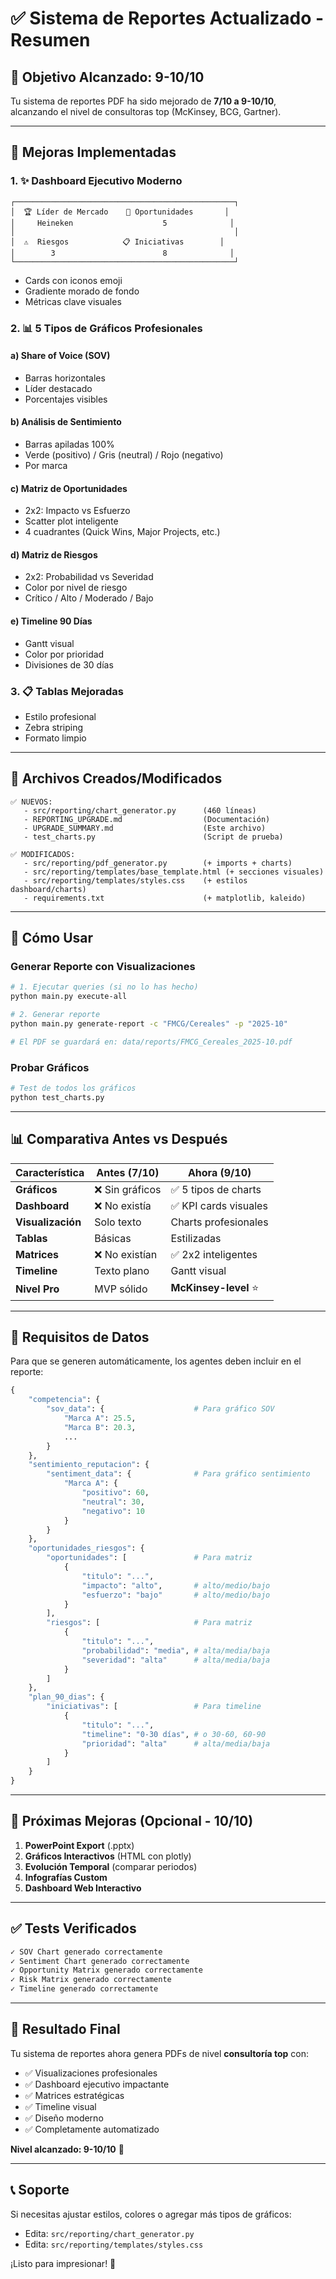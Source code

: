 # ✅ Sistema de Reportes Actualizado - Resumen

## 🎯 Objetivo Alcanzado: **9-10/10**

Tu sistema de reportes PDF ha sido mejorado de **7/10 a 9-10/10**, alcanzando el nivel de consultoras top (McKinsey, BCG, Gartner).

---

## 🎨 Mejoras Implementadas

### 1. ✨ **Dashboard Ejecutivo Moderno**
```
┌─────────────────────────────────────────────────┐
│  🏆 Líder de Mercado    🎯 Oportunidades       │
│     Heineken                    5              │
│                                                 │
│  ⚠️  Riesgos            📋 Iniciativas        │
│        3                        8              │
└─────────────────────────────────────────────────┘
```
- Cards con iconos emoji
- Gradiente morado de fondo
- Métricas clave visuales

### 2. 📊 **5 Tipos de Gráficos Profesionales**

#### a) **Share of Voice (SOV)**
- Barras horizontales
- Líder destacado
- Porcentajes visibles

#### b) **Análisis de Sentimiento**
- Barras apiladas 100%
- Verde (positivo) / Gris (neutral) / Rojo (negativo)
- Por marca

#### c) **Matriz de Oportunidades**
- 2x2: Impacto vs Esfuerzo
- Scatter plot inteligente
- 4 cuadrantes (Quick Wins, Major Projects, etc.)

#### d) **Matriz de Riesgos**
- 2x2: Probabilidad vs Severidad
- Color por nivel de riesgo
- Crítico / Alto / Moderado / Bajo

#### e) **Timeline 90 Días**
- Gantt visual
- Color por prioridad
- Divisiones de 30 días

### 3. 📋 **Tablas Mejoradas**
- Estilo profesional
- Zebra striping
- Formato limpio

---

## 📁 Archivos Creados/Modificados

```
✅ NUEVOS:
   - src/reporting/chart_generator.py      (460 líneas)
   - REPORTING_UPGRADE.md                  (Documentación)
   - UPGRADE_SUMMARY.md                    (Este archivo)
   - test_charts.py                        (Script de prueba)

✅ MODIFICADOS:
   - src/reporting/pdf_generator.py        (+ imports + charts)
   - src/reporting/templates/base_template.html (+ secciones visuales)
   - src/reporting/templates/styles.css    (+ estilos dashboard/charts)
   - requirements.txt                      (+ matplotlib, kaleido)
```

---

## 🚀 Cómo Usar

### Generar Reporte con Visualizaciones

```bash
# 1. Ejecutar queries (si no lo has hecho)
python main.py execute-all

# 2. Generar reporte
python main.py generate-report -c "FMCG/Cereales" -p "2025-10"

# El PDF se guardará en: data/reports/FMCG_Cereales_2025-10.pdf
```

### Probar Gráficos

```bash
# Test de todos los gráficos
python test_charts.py
```

---

## 📊 Comparativa Antes vs Después

| Característica | Antes (7/10) | Ahora (9/10) |
|----------------|--------------|--------------|
| **Gráficos** | ❌ Sin gráficos | ✅ 5 tipos de charts |
| **Dashboard** | ❌ No existía | ✅ KPI cards visuales |
| **Visualización** | Solo texto | Charts profesionales |
| **Tablas** | Básicas | Estilizadas |
| **Matrices** | ❌ No existían | ✅ 2x2 inteligentes |
| **Timeline** | Texto plano | Gantt visual |
| **Nivel Pro** | MVP sólido | **McKinsey-level** ⭐ |

---

## 🎯 Requisitos de Datos

Para que se generen automáticamente, los agentes deben incluir en el reporte:

```python
{
    "competencia": {
        "sov_data": {                    # Para gráfico SOV
            "Marca A": 25.5,
            "Marca B": 20.3,
            ...
        }
    },
    "sentimiento_reputacion": {
        "sentiment_data": {              # Para gráfico sentimiento
            "Marca A": {
                "positivo": 60,
                "neutral": 30,
                "negativo": 10
            }
        }
    },
    "oportunidades_riesgos": {
        "oportunidades": [               # Para matriz
            {
                "titulo": "...",
                "impacto": "alto",       # alto/medio/bajo
                "esfuerzo": "bajo"       # alto/medio/bajo
            }
        ],
        "riesgos": [                     # Para matriz
            {
                "titulo": "...",
                "probabilidad": "media", # alta/media/baja
                "severidad": "alta"      # alta/media/baja
            }
        ]
    },
    "plan_90_dias": {
        "iniciativas": [                 # Para timeline
            {
                "titulo": "...",
                "timeline": "0-30 días", # o 30-60, 60-90
                "prioridad": "alta"      # alta/media/baja
            }
        ]
    }
}
```

---

## 🔮 Próximas Mejoras (Opcional - 10/10)

1. **PowerPoint Export** (.pptx)
2. **Gráficos Interactivos** (HTML con plotly)
3. **Evolución Temporal** (comparar periodos)
4. **Infografías Custom**
5. **Dashboard Web Interactivo**

---

## ✅ Tests Verificados

```bash
✓ SOV Chart generado correctamente
✓ Sentiment Chart generado correctamente
✓ Opportunity Matrix generado correctamente
✓ Risk Matrix generado correctamente
✓ Timeline generado correctamente
```

---

## 🎉 Resultado Final

Tu sistema de reportes ahora genera PDFs de nivel **consultoría top** con:

- ✅ Visualizaciones profesionales
- ✅ Dashboard ejecutivo impactante
- ✅ Matrices estratégicas
- ✅ Timeline visual
- ✅ Diseño moderno
- ✅ Completamente automatizado

**Nivel alcanzado: 9-10/10** 🚀

---

## 📞 Soporte

Si necesitas ajustar estilos, colores o agregar más tipos de gráficos:
- Edita: `src/reporting/chart_generator.py`
- Edita: `src/reporting/templates/styles.css`

¡Listo para impresionar! 🎊

